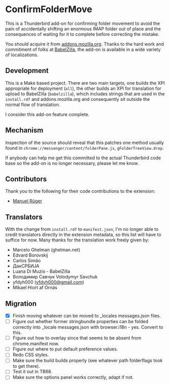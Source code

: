 ConfirmFolderMove
=================

This is a Thunderbird add-on for confirming folder movement to avoid the pain of accidentally shifting an enormous IMAP folder out of place and the consequences of waiting for it to complete before correcting the mistake.

You should acquire it from [addons.mozilla.org](https://addons.mozilla.org/thunderbird/addon/confirmfoldermove/).  Thanks to the hard work and commitment of folks at [BabelZilla](http://www.babelzilla.org/), the add-on is available in a wide variety of localizations.

Development
-----------

This is a Make based project.  There are two main targets, one builds the XPI appropriate for deployment (`all`), the other builds an XPI for translation for upload to BabelZilla (`babelzilla`), which includes strings that are used in the `install.rdf` and addons.mozilla.org and consequently sit outside the normal flow of translation.

I consider this add-on feature complete.

Mechanism
---------

Inspection of the source should reveal that this patches one method usually found in `chrome://messenger/content/folderPane.js`, `gFolderTreeView.drop`.

If anybody can help me get this committed to the actual Thunderbird code base so the add-on is no longer necessary, please let me know.

Contributors
------------

Thank you to the following for their code contributions to the extension:

 * [Manuel Rüger](https://github.com/mrueg)


Translators
-----------

With the change from `install.rdf` to `manifest.json`, I'm no longer able to credit translators directly in the extension metadata, so this list will have to suffice for now. Many thanks for the translation work freely given by:

 * Marcelo Ghelman (ghelman.net)
 * Edvard Borovskij
 * Carlos Simão
 * ДакСРБИЈА
 * Luana Di Muzio - BabelZilla
 * Володимир Савчук Volodymyr Savchuk
 * yfdyh000 (yfdyh000@gmail.com)
 * Mikael Hiort af Ornäs

Migration
---------

* [x] Finish moving whatever can be moved to _locales messages.json files.
* [ ] Figure out whether former stringbundle properties can be folded correctly into _locale messages.json with browser.i18n - yes. Convert to this.
* [ ] Figure out how to overlay since that seems to be absent from chrome.manifest now.
* [ ] Figure out where to put default preference values.
* [ ] Redo CSS styles.
* [ ] Make sure the build builds properly (see whatever path folderflags took to get there).
* [ ] Test it out in TB68.
* [ ] Make sure the options panel works correctly, adapt if not.
